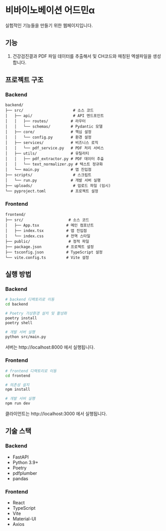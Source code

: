 # 비바이노베이션 어드민α

실험적인 기능들을 만들기 위한 웹페이지입니다.

## 기능

1. 건강검진결과 PDF 파일 데이터를 추출해서 및 CH코드와 매칭된 엑셀파일을 생성합니다.

## 프로젝트 구조

### Backend

```
backend/
├── src/                      # 소스 코드
│   ├── api/                  # API 엔드포인트
│   │   ├── routes/          # 라우터
│   │   └── schemas/         # Pydantic 모델
│   ├── core/                # 핵심 설정
│   │   └── config.py        # 환경 설정
│   ├── services/            # 비즈니스 로직
│   │   └── pdf_service.py   # PDF 처리 서비스
│   ├── utils/               # 유틸리티
│   │   ├── pdf_extractor.py # PDF 데이터 추출
│   │   └── text_normalizer.py # 텍스트 정규화
│   └── main.py              # 앱 진입점
├── scripts/                  # 스크립트
│   └── run.py               # 개발 서버 실행
├── uploads/                  # 업로드 파일 (임시)
└── pyproject.toml           # 프로젝트 설정
```

### Frontend

```
frontend/
├── src/                    # 소스 코드
│   ├── App.tsx            # 메인 컴포넌트
│   ├── index.tsx          # 앱 진입점
│   └── index.css          # 전역 스타일
├── public/                 # 정적 파일
├── package.json           # 프로젝트 설정
├── tsconfig.json          # TypeScript 설정
└── vite.config.ts         # Vite 설정
```

## 실행 방법

### Backend

```bash
# backend 디렉토리로 이동
cd backend

# Poetry 가상환경 설치 및 활성화
poetry install
poetry shell

# 개발 서버 실행
python src/main.py
```

서버는 http://localhost:8000 에서 실행됩니다.

### Frontend

```bash
# frontend 디렉토리로 이동
cd frontend

# 의존성 설치
npm install

# 개발 서버 실행
npm run dev
```

클라이언트는 http://localhost:3000 에서 실행됩니다.

## 기술 스택

### Backend

- FastAPI
- Python 3.9+
- Poetry
- pdfplumber
- pandas

### Frontend

- React
- TypeScript
- Vite
- Material-UI
- Axios
